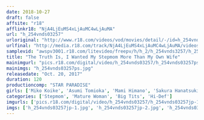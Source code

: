 ```yaml
---
date: 2018-10-27
draft: false
affsite: "r18"
afflinkr18: "NjA4LjEuMS4xLjAuMC4wLjAuMA"
url: "h_254vnds03257"
urloriginal: "http://www.r18.com/videos/vod/movies/detail/-/id=h_254vnds03257"
urlfinal: "http://media.r18.com/track/NjA4LjEuMS4xLjAuMC4wLjAuMA/videos/vod/movies/detail/-/id=h_254vnds03257"
samplevid: "awspv3001.r18.com/litevideo/freepv/h/h_2/h_254vnds3257/h_254vnds3257_dmb_w.mp4"
title: "The Truth Is, I Wanted My Stepmom More Than My Own Wife"
mainimgurl: "pics.r18.com/digital/video/h_254vnds03257/h_254vnds03257ps.jpg"
mainimgs: "h_254vnds03257ps.jpg"
releasedate: "Oct. 20, 2017"
duration: 120
productioncomp: "STAR PARADISE"
girls: ['Miko Koike', 'Asumi Tomioka', 'Mami Himano', 'Sakura Hanatsuki', 'Midori Takamatsu']
categories: ['Stepmom', 'Mature Woman', 'Big Tits', 'Hi-Def']
imgurls: ['pics.r18.com/digital/video/h_254vnds03257/h_254vnds03257jp-1.jpg', 'pics.r18.com/digital/video/h_254vnds03257/h_254vnds03257jp-2.jpg', 'pics.r18.com/digital/video/h_254vnds03257/h_254vnds03257jp-3.jpg', 'pics.r18.com/digital/video/h_254vnds03257/h_254vnds03257jp-4.jpg', 'pics.r18.com/digital/video/h_254vnds03257/h_254vnds03257jp-5.jpg', 'pics.r18.com/digital/video/h_254vnds03257/h_254vnds03257jp-6.jpg', 'pics.r18.com/digital/video/h_254vnds03257/h_254vnds03257jp-7.jpg', 'pics.r18.com/digital/video/h_254vnds03257/h_254vnds03257jp-8.jpg', 'pics.r18.com/digital/video/h_254vnds03257/h_254vnds03257jp-9.jpg', 'pics.r18.com/digital/video/h_254vnds03257/h_254vnds03257jp-10.jpg', 'pics.r18.com/digital/video/h_254vnds03257/h_254vnds03257jp-11.jpg', 'pics.r18.com/digital/video/h_254vnds03257/h_254vnds03257jp-12.jpg', 'pics.r18.com/digital/video/h_254vnds03257/h_254vnds03257jp-13.jpg', 'pics.r18.com/digital/video/h_254vnds03257/h_254vnds03257jp-14.jpg', 'pics.r18.com/digital/video/h_254vnds03257/h_254vnds03257jp-15.jpg', 'pics.r18.com/digital/video/h_254vnds03257/h_254vnds03257jp-16.jpg', 'pics.r18.com/digital/video/h_254vnds03257/h_254vnds03257jp-17.jpg', 'pics.r18.com/digital/video/h_254vnds03257/h_254vnds03257jp-18.jpg', 'pics.r18.com/digital/video/h_254vnds03257/h_254vnds03257jp-19.jpg', 'pics.r18.com/digital/video/h_254vnds03257/h_254vnds03257jp-20.jpg']
imgs: ['h_254vnds03257jp-1.jpg', 'h_254vnds03257jp-2.jpg', 'h_254vnds03257jp-3.jpg', 'h_254vnds03257jp-4.jpg', 'h_254vnds03257jp-5.jpg', 'h_254vnds03257jp-6.jpg', 'h_254vnds03257jp-7.jpg', 'h_254vnds03257jp-8.jpg', 'h_254vnds03257jp-9.jpg', 'h_254vnds03257jp-10.jpg', 'h_254vnds03257jp-11.jpg', 'h_254vnds03257jp-12.jpg', 'h_254vnds03257jp-13.jpg', 'h_254vnds03257jp-14.jpg', 'h_254vnds03257jp-15.jpg', 'h_254vnds03257jp-16.jpg', 'h_254vnds03257jp-17.jpg', 'h_254vnds03257jp-18.jpg', 'h_254vnds03257jp-19.jpg', 'h_254vnds03257jp-20.jpg']
---
```

